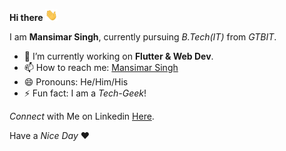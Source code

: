 **Hi there <img src="https://raw.githubusercontent.com/karanjot-s/karanjot-s/master/wave.gif" width="20px">**

I am **Mansimar Singh**, currently pursuing _B.Tech(IT)_ from _GTBIT_.

- 🔭 I’m currently working on **Flutter & Web Dev**.
- 📫 How to reach me: [Mansimar Singh](https://www.instagram.com/mansimarsingh "Instagram")
- 😄 Pronouns: He/Him/His
- ⚡ Fun fact: I am a _Tech-Geek_!

_Connect_ with Me on Linkedin [Here](https://www.linkedin.com/in/mansimarsingh "Linkedin").

Have a _Nice Day_ ♥
